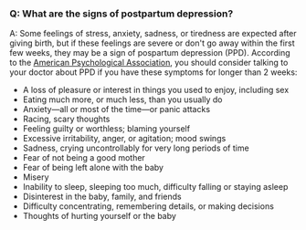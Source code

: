 ### Q: What are the signs of postpartum depression? 

A: Some feelings of stress, anxiety, sadness, or tiredness are expected after giving birth, but if these feelings are severe or don't go away within the first few weeks, they may be a sign of pospartum depression (PPD). According to the [American Psychological Association](https://www.apa.org/topics/women-girls/postpartum-depression), you should consider talking to your doctor about PPD if you have these symptoms for longer than 2 weeks:
- A loss of pleasure or interest in things you used to enjoy, including sex
- Eating much more, or much less, than you usually do
- Anxiety—all or most of the time—or panic attacks
- Racing, scary thoughts
- Feeling guilty or worthless; blaming yourself
- Excessive irritability, anger, or agitation; mood swings
- Sadness, crying uncontrollably for very long periods of time
- Fear of not being a good mother
- Fear of being left alone with the baby
- Misery
- Inability to sleep, sleeping too much, difficulty falling or staying asleep
- Disinterest in the baby, family, and friends
- Difficulty concentrating, remembering details, or making decisions
- Thoughts of hurting yourself or the baby
